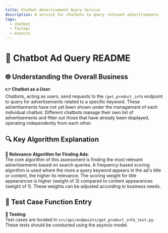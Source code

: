 ```yaml
---
title: Chatbot Advertisement Query Service
description: A service for chatbots to query relevant advertisements
tags:
  - chatbot
  - fastapi
  - asyncio
---
```


# 🤖 Chatbot Ad Query README

## 🌐 Understanding the Overall Business

**👉 Chatbot as a User**:  
Chatbots, acting as users, send requests to the `/get_product_info` endpoint to query for advertisements related to a specific keyword. These advertisements have not yet been shown under the management of each individual chatbot. Different chatbots manage their own list of advertisements and filter out those that have already been displayed, operating independently from each other.

## 🔍 Key Algorithm Explanation

**🌟 Relevance Algorithm for Finding Ads**:  
The core algorithm of this assessment is finding the most relevant advertisements based on search queries. A frequency-based scoring algorithm is used where the more a query keyword appears in the ad's title or content, the higher its relevance. The scoring weight for title appearances is higher (weight of 3) compared to content appearances (weight of 1). These weights can be adjusted according to business needs.

## 🧪 Test Case Function Entry

**🔬 Testing**:  
Test cases are located in `src/api/endpoints/get_product_info_test.py`. These tests should be conducted using the asyncio model.
